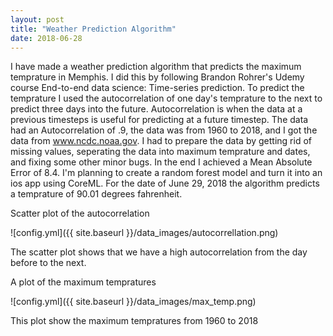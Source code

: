 ```yaml
---
layout: post
title: "Weather Prediction Algorithm"
date: 2018-06-28
---
```

I have made a weather prediction algorithm that predicts the maximum temprature in Memphis.
I did this by following Brandon Rohrer's Udemy course End-to-end data science: Time-series prediction.
To predict the temprature I used the autocorrelation of one day's temprature to the next to predict three days into the future. 
Autocorrelation is when the data at a previous timesteps is useful for predicting at a future timestep.
The data had an Autocorrelation of .9, the data was from 1960 to 2018, and I got the data from www.ncdc.noaa.gov.
I had to prepare the data by getting rid of missing values, seperating the data into maximum temprature and dates, and fixing some other minor bugs.
In the end I achieved a Mean Absolute Error of 8.4. I'm planning to create a random forest model and turn it into an ios app using CoreML.
For the date of June 29, 2018 the algorithm predicts a temprature of 90.01 degrees fahrenheit.

Scatter plot of the autocorrelation

![config.yml]({{ site.baseurl }}/data_images/autocorrellation.png)

The scatter plot shows that we have a high autocorrelation from the day before to the next.


A plot of the maximum tempratures

![config.yml]({{ site.baseurl }}/data_images/max_temp.png)

This plot show the maximum tempratures from 1960 to 2018

